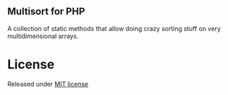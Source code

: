 Multisort for PHP
-----------------

A collection of static methods that allow doing crazy sorting stuff on very
multidimensional arrays.

# License

Released under [MIT license](http://sergey.mit-license.org/)
